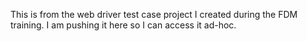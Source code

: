 This is from the web driver test case project I created during the FDM training. I am pushing it here so I can access it ad-hoc. 
